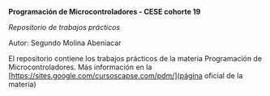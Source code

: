 **Programación de Microcontroladores - CESE cohorte 19**

*Repositorio de trabajos prácticos*

Autor: Segundo Molina Abeniacar

El repositorio contiene los trabajos prácticos de la materia Programación de Microcontroladores. Más información en la [https://sites.google.com/cursoscapse.com/pdm/](página oficial de la materia)
